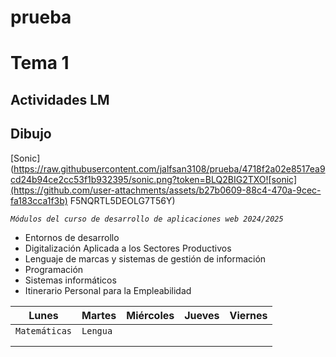 # prueba
# Tema 1 
## Actividades LM
## Dibujo
[Sonic](https://raw.githubusercontent.com/jalfsan3108/prueba/4718f2a02e8517ea9cd24b94ce2cc53f1b932395/sonic.png?token=BLQ2BIG2TXO![sonic](https://github.com/user-attachments/assets/b27b0609-88c4-470a-9cec-fa183cca1f3b)
F5NQRTL5DEOLG7T56Y) 

*`Módulos del curso de desarrollo de aplicaciones web 2024/2025`*
+ Entornos de desarrollo
+ Digitalización Aplicada a los Sectores Productivos
+ Lenguaje de marcas y sistemas de gestión de información
+ Programación
+ Sistemas informáticos
+ Itinerario Personal para la Empleabilidad

  
|  Lunes  |  Martes  |  Miércoles  |  Jueves  |  Viernes  |
| ------- |----------|-------------|----------|-----------|
|`Matemáticas`|`Lengua`          |             |          |           |
|         |          |             |          |           |
|         |          |             |          |           |  
